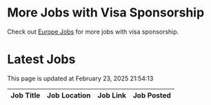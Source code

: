 # More Jobs with Visa Sponsorship

Check out [Europe Jobs](https://github.com/sureshparimi/europejobs#latest-jobs) for more jobs with visa sponsorship.

# Latest Jobs

This page is updated at February 23, 2025 21:54:13

| Job Title | Job Location | Job Link | Job Posted |
| --- | --- | --- | --- |
